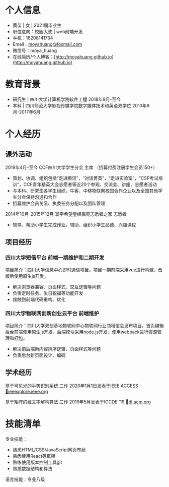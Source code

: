 
# 个人信息
- 黄苗 | 女 | 2021届毕业生
- 职位意向：校园大使 | web前端开发
- 手机：18208141734 
- Email：moyahuang@foxmail.com 
- 微信号：moya_huang
- 在线简历/个人博客：[http://moyahuang.github.io](http://moyahuang.github.io)
 
# 教育背景
 - 研究生 | 四川大学计算机学院软件工程 2018年9月-至今
 - 本科 | 四川师范大学影视传媒学院数字媒体技术和英语双学位 2013年9月-2017年6月


# 个人经历

  ## 课外活动
2019年4月-至今 CCF四川大学学生分会 主席 （招募付费注册学生会员150+）
- 策划、协调、组织包括“走进腾讯”，“对话菁英”，“走进实验室”，“CSP考试培训”，CCF青年精英大会志愿者等近20个参观、交流会、讲座、志愿者活动
- 与本科、研究生各学生组织，牛客、中移物联网校园合作企业以及全国其他学生分会保持沟通和合作
- 招募维护会员关系、执委任务分配以及团队管理

2014年10月-2015年12月 寰宇希望皇经嘉苑志愿者之家 志愿者
- 辅导、帮助小学生完成作业，辅助、组织小学生品德、兴趣课程

## 项目经历 

### 四川大学短信平台 前端一期维护和二期开发
项目简介：四川大学信息中心即时通信项目。项目一期前端采用vue进行构建，改版后使用原生js开发。
- 解决浏览器兼容、页面样式、交互逻辑等问题
- 负责定时任务、生日祝福等功能开发
- 接触到前端代码重构、优化

### 四川大学物联网创新创业云平台 前端维护
项目简介：四川大学双创基地物联网中心物联网行业领域信息发布项目。首页编辑后台前端使用原生js开发，后端模块采用node.js开发，使用webpack进行资源管理和打包。
- 解决前后端新内容排序逻辑、页面样式等问题
- 负责后台新页面设计、编码

## 学术经历 
基于可见光的手势识别系统 二作 2020年1月1日发表于IEEE ACCESS [🔗ieeexplore.ieee.org](https://ieeexplore.ieee.org/abstract/document/8947919)

基于矩阵的藏文字解构算法 三作 2019年5月发表于ICCDE '19 [🔗dl.acm.org](https://dl.acm.org/doi/abs/10.1145/3330530.3330540)



# 技能清单
专业技能：
- 熟悉HTML/CSS/JavaScript网页布局
- 熟悉使用React等框架
- 熟练使用版本控制工具git
- 熟悉数据结构和算法

语言技能：专业八级
      

